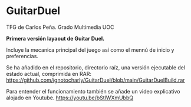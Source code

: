 # GuitarDuel
TFG de Carlos Peña. Grado Multimedia UOC 

<b>Primera versión layaout de Guitar Duel.</b>
  
  Incluye la mecanica principal del juego así como el mennú de inicio y preferencias.
  
  Se ha añadido en el repositorio, directorio raíz, una versión ejecutable del estado actual, comprimida en RAR:
  https://github.com/ignotocharly/GuitarDuel/blob/main/GuitarDuelBuild.rar
  
  Para entender el funcionamiento también se añade un video explicativo alojado en Youtube.
  https://youtu.be/bStlWXmUbbQ

